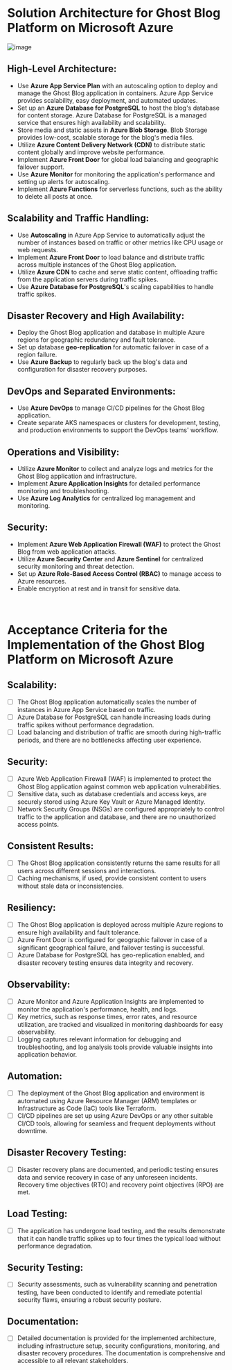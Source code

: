 &nbsp;
# Solution Architecture for Ghost Blog Platform on Microsoft Azure

![image](https://github.com/furi102/Ghost-Azure/assets/62565315/1917e815-529a-4506-b477-449a9031d03e)


## High-Level Architecture:

- Use **Azure App Service Plan** with an autoscaling option to deploy and manage the Ghost Blog application in containers. Azure App Service provides scalability, easy deployment, and automated updates.
- Set up an **Azure Database for PostgreSQL** to host the blog's database for content storage. Azure Database for PostgreSQL is a managed service that ensures high availability and scalability.
- Store media and static assets in **Azure Blob Storage**. Blob Storage provides low-cost, scalable storage for the blog's media files.
- Utilize **Azure Content Delivery Network (CDN)** to distribute static content globally and improve website performance.
- Implement **Azure Front Door** for global load balancing and geographic failover support.
- Use **Azure Monitor** for monitoring the application's performance and setting up alerts for autoscaling.
- Implement **Azure Functions** for serverless functions, such as the ability to delete all posts at once.

## Scalability and Traffic Handling:

- Use **Autoscaling** in Azure App Service to automatically adjust the number of instances based on traffic or other metrics like CPU usage or web requests.
- Implement **Azure Front Door** to load balance and distribute traffic across multiple instances of the Ghost Blog application.
- Utilize **Azure CDN** to cache and serve static content, offloading traffic from the application servers during traffic spikes.
- Use **Azure Database for PostgreSQL**'s scaling capabilities to handle traffic spikes.

## Disaster Recovery and High Availability:

- Deploy the Ghost Blog application and database in multiple Azure regions for geographic redundancy and fault tolerance.
- Set up database **geo-replication** for automatic failover in case of a region failure.
- Use **Azure Backup** to regularly back up the blog's data and configuration for disaster recovery purposes.

## DevOps and Separated Environments:

- Use **Azure DevOps** to manage CI/CD pipelines for the Ghost Blog application.
- Create separate AKS namespaces or clusters for development, testing, and production environments to support the DevOps teams' workflow.

## Operations and Visibility:

- Utilize **Azure Monitor** to collect and analyze logs and metrics for the Ghost Blog application and infrastructure.
- Implement **Azure Application Insights** for detailed performance monitoring and troubleshooting.
- Use **Azure Log Analytics** for centralized log management and monitoring.

## Security:

- Implement **Azure Web Application Firewall (WAF)** to protect the Ghost Blog from web application attacks.
- Utilize **Azure Security Center** and **Azure Sentinel** for centralized security monitoring and threat detection.
- Set up **Azure Role-Based Access Control (RBAC)** to manage access to Azure resources.
- Enable encryption at rest and in transit for sensitive data.


&nbsp;

# Acceptance Criteria for the Implementation of the Ghost Blog Platform on Microsoft Azure

## Scalability:

- [ ] The Ghost Blog application automatically scales the number of instances in Azure App Service based on traffic. 
- [ ] Azure Database for PostgreSQL can handle increasing loads during traffic spikes without performance degradation.
- [ ] Load balancing and distribution of traffic are smooth during high-traffic periods, and there are no bottlenecks affecting user experience.

## Security:

- [ ] Azure Web Application Firewall (WAF) is implemented to protect the Ghost Blog application against common web application vulnerabilities.
- [ ] Sensitive data, such as database credentials and access keys, are securely stored using Azure Key Vault or Azure Managed Identity.
- [ ] Network Security Groups (NSGs) are configured appropriately to control traffic to the application and database, and there are no unauthorized access points.

## Consistent Results:

- [ ] The Ghost Blog application consistently returns the same results for all users across different sessions and interactions.
- [ ] Caching mechanisms, if used, provide consistent content to users without stale data or inconsistencies.

## Resiliency:

- [ ] The Ghost Blog application is deployed across multiple Azure regions to ensure high availability and fault tolerance.
- [ ] Azure Front Door is configured for geographic failover in case of a significant geographical failure, and failover testing is successful.
- [ ] Azure Database for PostgreSQL has geo-replication enabled, and disaster recovery testing ensures data integrity and recovery.

## Observability:

- [ ] Azure Monitor and Azure Application Insights are implemented to monitor the application's performance, health, and logs.
- [ ] Key metrics, such as response times, error rates, and resource utilization, are tracked and visualized in monitoring dashboards for easy observability.
- [ ] Logging captures relevant information for debugging and troubleshooting, and log analysis tools provide valuable insights into application behavior.

## Automation:

- [ ] The deployment of the Ghost Blog application and environment is automated using Azure Resource Manager (ARM) templates or Infrastructure as Code (IaC) tools like Terraform.
- [ ] CI/CD pipelines are set up using Azure DevOps or any other suitable CI/CD tools, allowing for seamless and frequent deployments without downtime.

## Disaster Recovery Testing:

- [ ] Disaster recovery plans are documented, and periodic testing ensures data and service recovery in case of any unforeseen incidents. Recovery time objectives (RTO) and recovery point objectives (RPO) are met.

## Load Testing:

- [ ] The application has undergone load testing, and the results demonstrate that it can handle traffic spikes up to four times the typical load without performance degradation.

## Security Testing:

- [ ] Security assessments, such as vulnerability scanning and penetration testing, have been conducted to identify and remediate potential security flaws, ensuring a robust security posture.

## Documentation:

- [ ] Detailed documentation is provided for the implemented architecture, including infrastructure setup, security configurations, monitoring, and disaster recovery procedures. The documentation is comprehensive and accessible to all relevant stakeholders.

